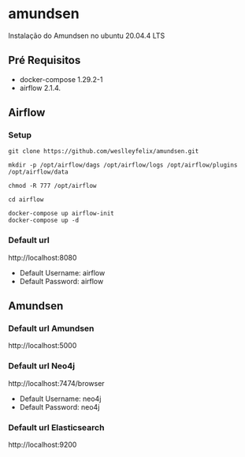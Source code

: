# amundsen
Instalação do Amundsen no ubuntu 20.04.4 LTS

## Pré Requisitos
- docker-compose 1.29.2-1 
- airflow 2.1.4.

## Airflow
### Setup
```
git clone https://github.com/weslleyfelix/amundsen.git
```
```
mkdir -p /opt/airflow/dags /opt/airflow/logs /opt/airflow/plugins /opt/airflow/data

chmod -R 777 /opt/airflow
```
```
cd airflow
```
```
docker-compose up airflow-init
docker-compose up -d
```

### Default url 
http://localhost:8080

- Default Username: airflow
- Default Password: airflow

## Amundsen

### Default url Amundsen
http://localhost:5000


### Default url Neo4j
http://localhost:7474/browser

- Default Username: neo4j
- Default Password: neo4j

### Default url Elasticsearch
http://localhost:9200


